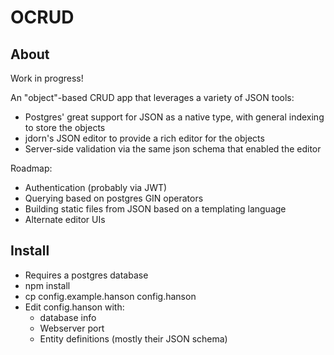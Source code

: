 # OCRUD


## About
Work in progress!

An "object"-based CRUD app that leverages a variety of JSON tools:

- Postgres' great support for JSON as a native type, with general indexing to store the objects
- jdorn's JSON editor to provide a rich editor for the objects
- Server-side validation via the same json schema that enabled the editor

Roadmap:
- Authentication (probably via JWT)
- Querying based on postgres GIN operators
- Building static files from JSON based on a templating language
- Alternate editor UIs

## Install

- Requires a postgres database
- npm install
- cp config.example.hanson config.hanson
- Edit config.hanson with:
  - database info
  - Webserver port
  - Entity definitions (mostly their JSON schema)
